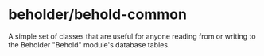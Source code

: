 # beholder/behold-common

A simple set of classes that are useful for anyone reading from or writing to
the Beholder "Behold" module's database tables.

